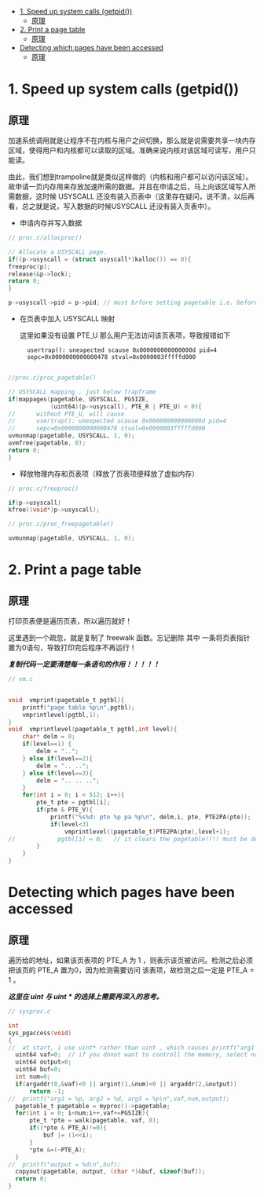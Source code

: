 <!-- TOC -->

- [1. Speed up system calls (getpid())](#1-speed-up-system-calls-getpid)
  - [原理](#原理)
- [2. Print a page table](#2-print-a-page-table)
  - [原理](#原理-1)
- [Detecting which pages have been accessed](#detecting-which-pages-have-been-accessed)
  - [原理](#原理-2)

<!-- /TOC -->



# 1. Speed up system calls (getpid())

## 原理

加速系统调用就是让程序不在内核与用户之间切换，那么就是说需要共享一块内存区域，使得用户和内核都可以读取的区域。准确来说内核对该区域可读写，用户只能读。

由此，我们想到trampoline就是类似这样做的（内核和用户都可以访问该区域）。故申请一页内存用来存放加速所需的数据。并且在申请之后，马上向该区域写入所需数据，这时候 USYSCALL 还没有装入页表中（这里存在疑问，说不清，以后再看，总之就是说，写入数据的时候USYSCALL 还没有装入页表中）。

- 申请内存并写入数据

```c
// proc.c/allocproc()

// Allocate a USYSCALL page.
if((p->usyscall = (struct usyscall*)kalloc()) == 0){
freeproc(p);
release(&p->lock);
return 0;
}

p->usyscall->pid = p->pid; // must brfore setting pagetable i.e. before p->pagetable = proc_pagetable(p)
```

- 在页表中加入 USYSCALL 映射
  
  这里如果没有设置 PTE_U 那么用户无法访问该页表项，导致报错如下

        usertrap(): unexpected scause 0x000000000000000d pid=4
        sepc=0x0000000000000478 stval=0x0000003fffffd000

```c

//proc.c/proc_pagetable()

// USYSCALL mapping , just below trapframe
if(mappages(pagetable, USYSCALL, PGSIZE,
            (uint64)(p->usyscall), PTE_R | PTE_U) < 0){
//      without PTE_U, will cause
//      usertrap(): unexpected scause 0x000000000000000d pid=4
//      sepc=0x0000000000000478 stval=0x0000003fffffd000
uvmunmap(pagetable, USYSCALL, 1, 0);
uvmfree(pagetable, 0);
return 0;
}
```

- 释放物理内存和页表项（释放了页表项便释放了虚拟内存）

```c
// proc.c/freeproc()

if(p->usyscall)
kfree((void*)p->usyscall);

```

```c
// proc.c/proc_freepagetable()

uvmunmap(pagetable, USYSCALL, 1, 0);

```

# 2. Print a page table

## 原理

打印页表便是遍历页表，所以遍历就好！

这里遇到一个疏忽，就是复制了 freewalk 函数。忘记删除 其中 一条将页表指针置为0语句，导致打印完后程序不再运行！


***复制代码一定要清楚每一条语句的作用！！！！！***

```c
// vm.c


void  vmprint(pagetable_t pgtbl){
    printf("page table %p\n",pgtbl);
    vmprintlevel(pgtbl,1);
}
void  vmprintlevel(pagetable_t pgtbl,int level){
    char* delm = 0;
    if(level==1) {
        delm = "..";
    } else if(level==2){
        delm = ".. ..";
    } else if(level==3){
        delm = ".. .. ..";
    }
    for(int i = 0; i < 512; i++){
        pte_t pte = pgtbl[i];
        if(pte & PTE_V){
            printf("%s%d: pte %p pa %p\n", delm,i, pte, PTE2PA(pte));
            if(level<3)
                vmprintlevel((pagetable_t)PTE2PA(pte),level+1);
//            pgtbl[i] = 0;   // it clears the pagetable!!!! must be deleted!!
        }
    }
}

```

# Detecting which pages have been accessed 

## 原理

遍历给的地址，如果该页表项的 PTE_A 为 1 ，则表示该页被访问。检测之后必须把该页的 PTE_A 置为0，因为检测需要访问 该表项，故检测之后一定是 PTE_A = 1 。

***这里在 uint 与 uint * 的选择上需要再深入的思考。***

```c
// sysproc.c

int
sys_pgaccess(void)
{
//  at start, i use uint* rather than uint , which causes printf("arg1 = %p, arg2 = %d, arg3 = %p\n",vaf,num,output) interupted
  uint64 vaf=0;  // if you donot want to controll the memory, select normal types rather than pointer
  uint64 output=0;
  uint64 buf=0;
  int num=0;
  if(argaddr(0,&vaf)<0 || argint(1,&num)<0 || argaddr(2,&output))
      return -1;
//  printf("arg1 = %p, arg2 = %d, arg3 = %p\n",vaf,num,output);
  pagetable_t pagetable = myproc()->pagetable;
  for(int i = 0; i<num;i++,vaf+=PGSIZE){
      pte_t *pte = walk(pagetable, vaf, 0);
      if((*pte & PTE_A)!=0){
          buf |= (1<<i);
      }
      *pte &=(~PTE_A);
  }
//  printf("output = %d\n",buf);
  copyout(pagetable, output, (char *)&buf, sizeof(buf));
  return 0;
}
```












